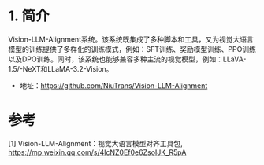 # 1. 简介

Vision-LLM-Alignment系统。该系统既集成了多种脚本和工具，又为视觉大语言模型的训练提供了多样化的训练模式，例如：SFT训练、奖励模型训练、PPO训练以及DPO训练。同时，该系统也能够兼容多种主流的视觉模型，例如：LLaVA-1.5/-NeXT和LLaMA-3.2-Vision。
- 地址：https://github.com/NiuTrans/Vision-LLM-Alignment

# 参考

[1] Vision-LLM-Alignment：视觉大语言模型对齐工具包, https://mp.weixin.qq.com/s/4lcNZ0Ef0e6ZsoIJK_R5pA
